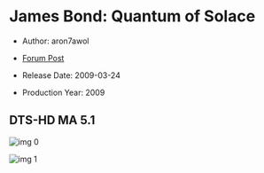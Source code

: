 # James Bond: Quantum of Solace

* Author: aron7awol

* [Forum Post](https://www.avsforum.com/threads/bass-eq-for-filtered-movies.2995212/post-56921212)

* Release Date: 2009-03-24
* Production Year: 2009

## DTS-HD MA 5.1

![img 0](https://i.imgur.com/KLFUriz.jpg)

![img 1](https://i.imgur.com/70wok9E.png)


